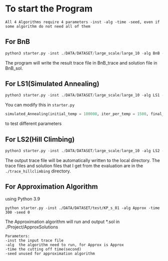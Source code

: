 # To start the Program
`All 4 Algorithms require 4 parameters -inst -alg -time -seed, even if some algorithm do not need all of them`
## For BnB
```python
python3 starter.py -inst ./DATA/DATASET/large_scale/large_10 -alg BnB -time 1 -seed 5 
```
The program will write the result trace file in BnB_trace and solution file in BnB_sol.
## For LS1(Simulated Annealing)
```python
python3 starter.py -inst ./DATA/DATASET/large_scale/large_10 -alg LS1 -time 1 -seed 5 
```
You can modify this in ```starter.py```
```python 
simulated_Annealing(initial_temp = 100000, iter_per_temp = 1500, final_temp=5)
```
to test different parameters
## For LS2(Hill Climbing)
```python
python3 starter.py -inst ./DATA/DATASET/large_scale/large_10 -alg LS2 -time 100 -seed 5 
```
The output trace file will be automatically written to the local directory. The trace files and solution files that I get from the evaluation are in the `./trace_hillclimbing` directory.
## For Approximation Algorithm

using Python 3.9
```
python starter.py -inst ./DATA/DATASET/test/KP_s_01 -alg Approx -time 300 -seed 0
```
The Approximation algorithm will run and output *.sol in ./Project/ApproxSolutions
```
Parameters:
-inst the input trace file
-alg  the algorithm need to run, for Approx is Approx
-time the cutting off time(second)
-seed unused for approximation algorithm
```
